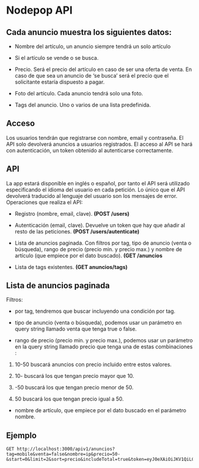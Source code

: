# Nodepop API

## Cada anuncio muestra los siguientes datos:

* Nombre del artículo, un anuncio siempre tendrá un solo artículo

* Si el artículo se vende o se busca.

* Precio. Será el precio del artículo en caso 
de ser una oferta de venta. En caso de que
sea un anuncio de ‘se busca’ será el precio que el solicitante estaría dispuesto a
pagar.

* Foto del artículo. Cada anuncio tendrá solo una foto. 

* Tags del anuncio. Uno o varios de una lista predefinida. 


## Acceso

Los usuarios tendrán que registrarse con nombre, email y contraseña.  El API solo devolverá
anuncios a usuarios registrados.
El acceso al API se hará con autenticación, un token obtenido al autenticarse correctamente.


## API

La app estará disponible en inglés o español, por tanto el API será utilizado especificando el idioma del usuario en cada petición. Lo único que el API devolverá traducido al lenguaje del usuario son los mensajes de error.
Operaciones que realiza el API:

* Registro (nombre, email, clave). **(POST /users)**

* Autenticación (email, clave). Devuelve un token que hay que añadir al resto de las peticiones. **(POST /users/autenticate)**

* Lista de anuncios paginada. Con filtros por tag, tipo de anuncio (venta o búsqueda), rango de precio (precio min. y precio max.) y nombre de artículo (que empiece por el dato buscado). **(GET /anuncios**

* Lista de tags existentes. **(GET anuncios/tags)**


## Lista de anuncios paginada
Filtros:
* por tag, tendremos que buscar incluyendo una  condición  por tag.

* tipo de anuncio (venta o búsqueda), podemos usar un parámetro en query string llamado venta que tenga true o false.

* rango de precio (precio min. y precio max.), podemos usar un parámetro en la query string llamado precio que tenga una de estas  combinaciones :

1. 10-50  buscará  anuncios  con  precio  incluido  entre  estos  valores. 

2. 10- buscará los que tengan precio mayor que 10.

3. -50  buscará  los  que  tengan  precio  menor  de  50.

4. 50  buscará  los  que  tengan  precio  igual  a  50.

* nombre de artículo, que empiece por el dato buscado en el parámetro nombre. 

## Ejemplo

```http
GET http://localhost:3000/apiv1/anuncios?tag=mobile&venta=false&nombre=ip&precio=50-&start=0&limit=2&sort=precio&includeTotal=true&token=eyJ0eXAiOiJKV1QiLCJhbGciOiJIUzI1NiJ9.eyJfaWQiOiI1NWZkOWFiZGE4Y2QxZDlhMjQwYzgyMzEiLCJub21icmUiOiJhZG1pbiIsImVtYWlsIjoiamFtZzQ0QGdtYWlsLmNvbSIsImNsYXZlIjoiMTIzIiwiX192IjowfQ.y8wPJhNaS8Vf51ZlX9qZBlrTLGGy4JzDgN2eGSHeQfg
```